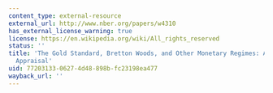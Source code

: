 ```yaml
---
content_type: external-resource
external_url: http://www.nber.org/papers/w4310
has_external_license_warning: true
license: https://en.wikipedia.org/wiki/All_rights_reserved
status: ''
title: 'The Gold Standard, Bretton Woods, and Other Monetary Regimes: An Historical
  Appraisal'
uid: 77203133-0627-4d48-898b-fc23198ea477
wayback_url: ''
---
```

